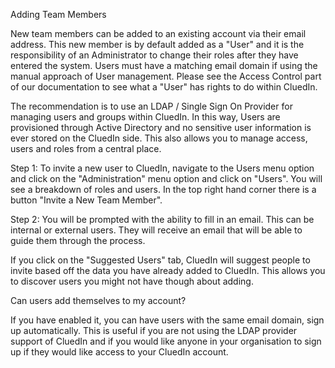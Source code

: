 Adding Team Members

New team members can be added to an existing account via their email address. This new member is by default added as a "User" and it is the responsibility of an Administrator to change their roles after they have entered the system. Users must have a matching email domain if using the manual approach of User management. Please see the Access Control part of our documentation to see what a "User" has rights to do within CluedIn.

The recommendation is to use an LDAP / Single Sign On Provider for managing users and groups within CluedIn. In this way, Users are provisioned through Active Directory and no sensitive user information is ever stored on the CluedIn side. This also allows you to manage access, users and roles from a central place. 

Step 1: To invite a new user to CluedIn, navigate to the Users menu option and click on the "Administration" menu option and click on "Users". You will see a breakdown of roles and users. In the top right hand corner there is a button "Invite a New Team Member". 

Step 2: You will be prompted with the ability to fill in an email. This can be internal or external users. They will receive an email that will be able to guide them through the process. 

If you click on the "Suggested Users" tab, CluedIn will suggest people to invite based off the data you have already added to CluedIn. This allows you to discover users you might not have though about adding. 

Can users add themselves to my account?

If you have enabled it, you can have users with the same email domain, sign up automatically. This is useful if you are not using the LDAP provider support of CluedIn and if you would like anyone in your organisation to sign up if they would like access to your CluedIn account. 

